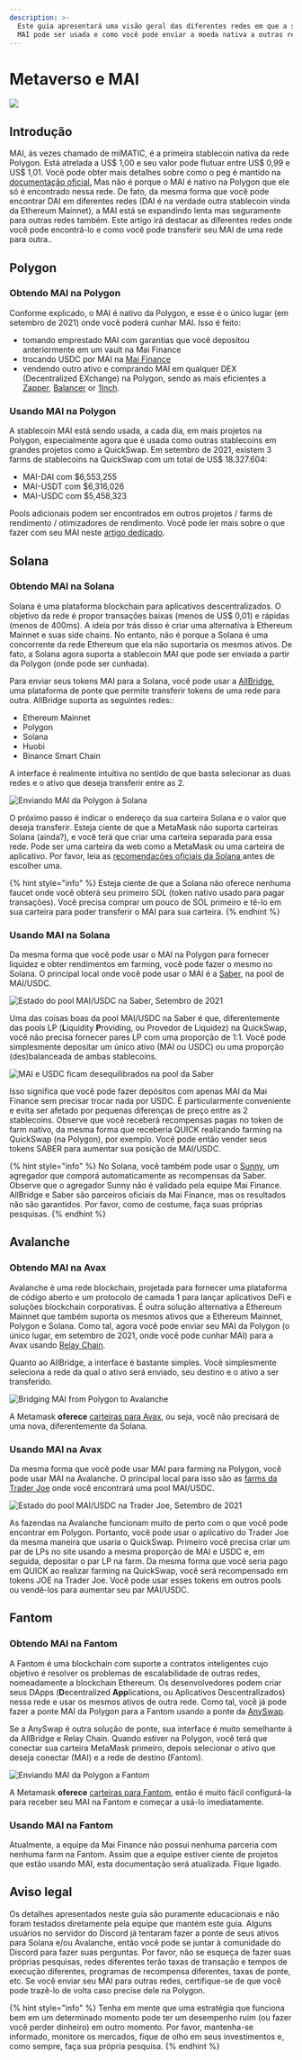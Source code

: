 ```yaml
---
description: >-
  Este guia apresentará uma visão geral das diferentes redes em que a stablecoin
  MAI pode ser usada e como você pode enviar a moeda nativa a outras redes.
---
```


# Metaverso e MAI

![](../.gitbook/assets/MAI.png)

## Introdução

MAI, às vezes chamado de miMATIC, é a primeira stablecoin nativa da rede Polygon. Está atrelada a US$ 1,00 e seu valor pode flutuar entre US$ 0,99 e US$ 1,01. Você pode obter mais detalhes sobre como o peg é mantido na [documentação oficial.](https://docs.mai.finance/stablecoin-economics) Mas não é porque o MAI é nativo na Polygon que ele só é encontrado nessa rede. De fato, da mesma forma que você pode encontrar DAI em diferentes redes (DAI é na verdade outra stablecoin vinda da Ethereum Mainnet), a MAI está se expandindo lenta mas seguramente para outras redes também. Este artigo irá destacar as diferentes redes onde você pode encontrá-lo e como você pode transferir seu MAI de uma rede para outra..

## Polygon

### Obtendo MAI na Polygon

Conforme explicado, o MAI é nativo da Polygon, e esse é o único lugar (em setembro de 2021) onde você poderá cunhar MAI. Isso é feito:

* tomando emprestado MAI com garantias que você depositou anteriormente em um vault na Mai Finance
* trocando USDC por MAI na [Mai Finance](https://app.mai.finance/anchor)
* vendendo outro ativo e comprando MAI em qualquer DEX (Decentralized EXchange) na Polygon, sendo as mais eficientes a [Zapper](https://zapper.fi/exchange), [Balancer](https://polygon.balancer.fi/#/trade) or [1Inch](https://app.1inch.io/#/137/classic/swap).

### Usando MAI na Polygon

A stablecoin MAI está sendo usada, a cada dia, em mais projetos na Polygon, especialmente agora que é usada como outras stablecoins em grandes projetos como a QuickSwap. Em setembro de 2021, existem 3 farms de stablecoins na QuickSwap com um total de US$ 18.327.604:

* MAI-DAI com $6,553,255
* MAI-USDT com $6,316,026
* MAI-USDC com $5,458,323

Pools adicionais podem ser encontrados em outros projetos / farms de rendimento / otimizadores de rendimento. Você pode ler mais sobre o que fazer com seu MAI neste [artigo dedicado](../tutoriais/polygon/what-to-do-with-mai-on-polygon.md).

## Solana

### Obtendo MAI na Solana

Solana é uma plataforma blockchain para aplicativos descentralizados. O objetivo da rede é propor transações baixas (menos de US$ 0,01) e rápidas (menos de 400ms). A ideia por trás disso é criar uma alternativa à Ethereum Mainnet e suas side chains. No entanto, não é porque a Solana é uma concorrente da rede Ethereum que ela não suportaria os mesmos ativos. De fato, a Solana agora suporta a stablecoin MAI que pode ser enviada a partir da Polygon (onde pode ser cunhada).

Para enviar seus tokens MAI para a Solana, você pode usar a [AllBridge](https://allbridge.io), uma plataforma de ponte que permite transferir tokens de uma rede para outra. AllBridge suporta as seguintes redes::

* Ethereum Mainnet
* Polygon
* Solana
* Huobi
* Binance Smart Chain

A interface é realmente intuitiva no sentido de que basta selecionar as duas redes e o ativo que deseja transferir entre as 2.

![Enviando MAI da Polygon à Solana](../.gitbook/assets/screen-shot-2021-09-13-at-1.52.23-pm.png)

O próximo passo é indicar o endereço da sua carteira Solana e o valor que deseja transferir. Esteja ciente de que a MetaMask não suporta carteiras Solana (ainda?), e você terá que criar uma carteira separada para essa rede. Pode ser uma carteira da web como a MetaMask ou uma carteira de aplicativo. Por favor, leia as [recomendaçōes oficiais da Solana ](https://docs.solana.com/wallet-guide)antes de escolher uma.

{% hint style="info" %}
Esteja ciente de que a Solana não oferece nenhuma faucet onde você obterá seu primeiro SOL (token nativo usado para pagar transações). Você precisa comprar um pouco de SOL primeiro e tê-lo em sua carteira para poder transferir o MAI para sua carteira.
{% endhint %}

### Usando MAI na Solana

Da mesma forma que você pode usar o MAI na Polygon para fornecer liquidez e obter rendimentos em farming, você pode fazer o mesmo no Solana. O principal local onde você pode usar o MAI é a [Saber](https://app.saber.so), na pool de MAI/USDC.

![Estado do pool MAI/USDC na Saber, Setembro de 2021](../.gitbook/assets/screen-shot-2021-09-13-at-2.11.10-pm.png)

Uma das coisas boas da pool MAI/USDC na Saber é que, diferentemente das pools LP (**L**iquidity **P**roviding, ou Provedor de Liquidez) na QuickSwap, você não precisa fornecer pares LP com uma proporção de 1:1. Você pode simplesmente depositar um único ativo (MAI ou USDC) ou uma proporção (des)balanceada de ambas stablecoins.

![MAI e USDC ficam desequilibrados na pool da Saber](../.gitbook/assets/screen-shot-2021-09-13-at-2.13.51-pm.png)

Isso significa que você pode fazer depósitos com apenas MAI da Mai Finance sem precisar trocar nada por USDC. É particularmente conveniente e evita ser afetado por pequenas diferenças de preço entre as 2 stablecoins. Observe que você receberá recompensas pagas no token de farm nativo, da mesma forma que receberia QUICK realizando farming na QuickSwap (na Polygon), por exemplo. Você pode então vender seus tokens SABER para aumentar sua posição de MAI/USDC.

{% hint style="info" %}
No Solana, você também pode usar o [Sunny](https://app.sunny.ag), um agregador que comporá automaticamente as recompensas da Saber. Observe que o agregador Sunny não é validado pela equipe Mai Finance. AllBridge e Saber são parceiros oficiais da Mai Finance, mas os resultados não são garantidos. Por favor, como de costume, faça suas próprias pesquisas.
{% endhint %}

## Avalanche

### Obtendo MAI na Avax

Avalanche é uma rede blockchain, projetada para fornecer uma plataforma de código aberto e um protocolo de camada 1 para lançar aplicativos DeFi e soluções blockchain corporativas. É outra solução alternativa a Ethereum Mainnet que também suporta os mesmos ativos que a Ethereum Mainnet, Polygon e Solana. Como tal, agora você pode enviar seu MAI da Polygon (o único lugar, em setembro de 2021, onde você pode cunhar MAI) para a Avax usando [Relay Chain](https://app.relaychain.com/#/transfer).

Quanto ao AllBridge, a interface é bastante simples. Você simplesmente seleciona a rede da qual o ativo será enviado, seu destino e o ativo a ser transferido.

![Bridging MAI from Polygon to Avalanche](../.gitbook/assets/screen-shot-2021-09-13-at-2.52.31-pm.png)

A Metamask **oferece** [carteiras para Avax](https://support.avax.network/en/articles/4626956-how-do-i-set-up-metamask-on-avalanche), ou seja, você não precisará de uma nova, diferentemente da Solana.

### Usando MAI na Avax

Da mesma forma que você pode usar MAI para farming na Polygon, você pode usar MAI na Avalanche. O principal local para isso são as [farms da Trader Joe](https://www.traderjoexyz.com/#/farm) onde você encontrará uma pool MAI/USDC.

![Estado do pool MAI/USDC na Trader Joe, Setembro de 2021](../.gitbook/assets/screen-shot-2021-09-13-at-3.07.19-pm.png)

As fazendas na Avalanche funcionam muito de perto com o que você pode encontrar em Polygon. Portanto, você pode usar o aplicativo do Trader Joe da mesma maneira que usaria o QuickSwap. Primeiro você precisa criar um par de LPs no site usando a mesma proporção de MAI e USDC e, em seguida, depositar o par LP na farm. Da mesma forma que você seria pago em QUICK ao realizar farming na QuickSwap, você será recompensado em tokens JOE na Trader Joe. Você pode usar esses tokens em outros pools ou vendê-los para aumentar seu par MAI/USDC.

## Fantom

### Obtendo MAI na Fantom

A Fantom é uma blockchain com suporte a contratos inteligentes cujo objetivo é resolver os problemas de escalabilidade de outras redes, nomeadamente a blockchain Ethereum. Os desenvolvedores podem criar seus DApps (**D**ecentralized **App**lications, ou Aplicativos Descentralizados) nessa rede e usar os mesmos ativos de outra rede. Como tal, você já pode fazer a ponte MAI da Polygon para a Fantom usando a ponte da [AnySwap](https://anyswap.exchange/#/bridge).

Se a AnySwap é outra solução de ponte, sua interface é muito semelhante à da AllBridge e Relay Chain. Quando estiver na Polygon, você terá que conectar sua carteira MetaMask primeiro, depois selecionar o ativo que deseja conectar (MAI) e a rede de destino (Fantom).

![Enviando MAI da Polygon a Fantom](../.gitbook/assets/image.png)

A Metamask **oferece** [carteiras para Fantom](https://docs.fantom.foundation/tutorials/set-up-metamask), então é muito fácil configurá-la para receber seu MAI na Fantom e começar a usá-lo imediatamente.

### Usando MAI na Fantom

Atualmente, a equipe da Mai Finance não possui nenhuma parceria com nenhuma farm na Fantom. Assim que a equipe estiver ciente de projetos que estão usando MAI, esta documentação será atualizada. Fique ligado.

## Aviso legal

Os detalhes apresentados neste guia são puramente educacionais e não foram testados diretamente pela equipe que mantém este guia. Alguns usuários no servidor do Discord já tentaram fazer a ponte de seus ativos para Solana e/ou Avalanche, então você pode se juntar à comunidade do Discord para fazer suas perguntas. Por favor, não se esqueça de fazer suas próprias pesquisas, redes diferentes terão taxas de transação e tempos de execução diferentes, programas de recompensa diferentes, taxas de ponte, etc. Se você enviar seu MAI para outras redes, certifique-se de que você pode trazê-lo de volta caso precise dele na Polygon.

{% hint style="info" %}
Tenha em mente que uma estratégia que funciona bem em um determinado momento pode ter um desempenho ruim (ou fazer você perder dinheiro) em outro momento. Por favor, mantenha-se informado, monitore os mercados, fique de olho em seus investimentos e, como sempre, faça sua própria pesquisa.
{% endhint %}

